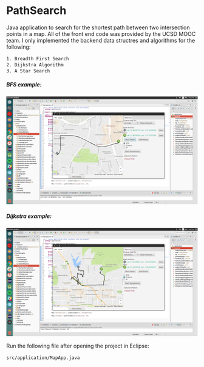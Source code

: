 # PathSearch
Java application to search for the shortest path between two intersection points in a map. All of the front end code was provided 
by the UCSD MOOC team. I only implemented the backend data structres and algorithms for the following:
```
1. Breadth First Search
2. Dijkstra Algorithm
3. A Star Search
```
##### BFS example:
![Alt Text](https://github.com/anklinuxboy/PathSearch/blob/master/graphspics/BFS.png)

##### Dijkstra example:
![Alt Text](https://github.com/anklinuxboy/PathSearch/blob/master/graphspics/dijkstra.png)

Run the following file after opening the project in Eclipse:
```
src/application/MapApp.java
```
